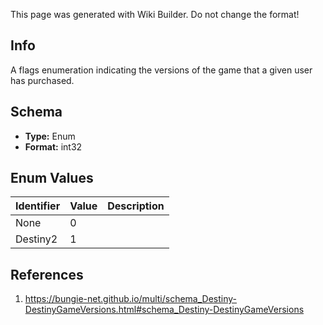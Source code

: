 <span class="wiki-builder">This page was generated with Wiki Builder. Do not change the format!</span>

## Info
A flags enumeration indicating the versions of the game that a given user has purchased.

## Schema
* **Type:** Enum
* **Format:** int32

## Enum Values
Identifier | Value | Description
---------- | ----- | -----------
None | 0 | 
Destiny2 | 1 | 

## References
1. https://bungie-net.github.io/multi/schema_Destiny-DestinyGameVersions.html#schema_Destiny-DestinyGameVersions
